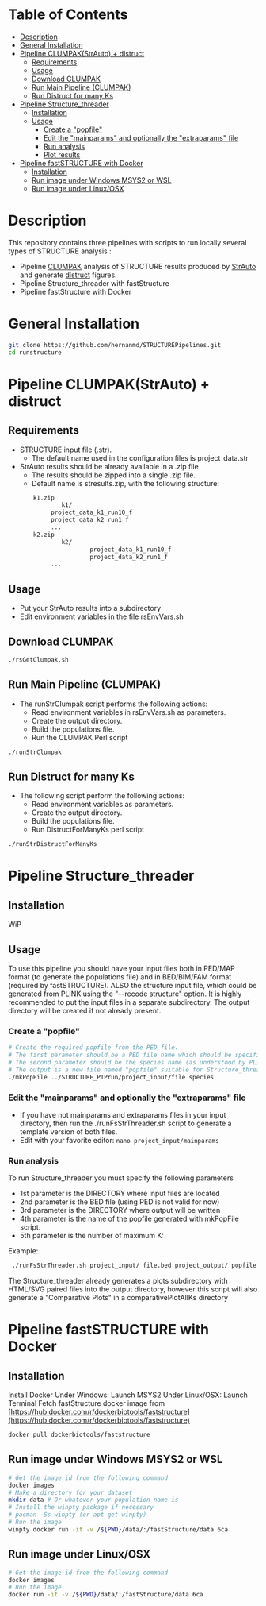 # Table of Contents

- [Description](#description)
- [General Installation](#general-installation)
- [Pipeline CLUMPAK(StrAuto) + distruct](#pipeline-clumpakstrauto--distruct)
  - [Requirements](#requirements)
  - [Usage](#usage)
  - [Download CLUMPAK](#download-clumpak)
  - [Run Main Pipeline (CLUMPAK)](#run-main-pipeline-clumpak)
  - [Run Distruct for many Ks](#run-distruct-for-many-ks)
- [Pipeline Structure_threader](#pipeline-structure_threader)
  - [Installation](#installation)
  - [Usage](#usage-1)
    - [Create a "popfile"](#create-a-popfile)
    - [Edit the "mainparams" and optionally the "extraparams" file](#edit-the-mainparams-and-optionally-the-extraparams-file)
    - [Run analysis](#run-analysis)
    - [Plot results](#plot-results)
- [Pipeline fastSTRUCTURE with Docker](#pipeline-faststructure-with-docker)
  - [Installation](#installation-1)
  - [Run image under Windows MSYS2 or WSL](#run-image-under-windows-msys2-or-wsl)
  - [Run image under Linux/OSX](#run-image-under-linuxosx)

# Description

This repository contains three pipelines with scripts to run locally several types of STRUCTURE analysis :

  - Pipeline [CLUMPAK](http://clumpak.tau.ac.il/index.html) analysis of STRUCTURE results produced by [StrAuto](https://www.crypticlineage.net/software/strauto/) and generate [distruct](https://www.crypticlineage.net/software/distruct/) figures.
  - Pipeline Structure_threader with fastStructure
  - Pipeline fastStructure with Docker

# General Installation

```bash
git clone https://github.com/hernanmd/STRUCTUREPipelines.git
cd runstructure
```

# Pipeline CLUMPAK(StrAuto) + distruct

## Requirements

  - STRUCTURE input file (.str). 
    - The default name used in the configuration files is project_data.str
  - StrAuto results should be already available in a .zip file
    - The results should be zipped into a single .zip file.
	- Default name is stresults.zip, with the following structure:

```bash
       k1.zip
               k1/
			project_data_k1_run10_f
			project_data_k2_run1_f
			...
       k2.zip
               k2/
                       project_data_k1_run10_f
                       project_data_k2_run1_f
			...
```

## Usage

  - Put your StrAuto results into a subdirectory
  - Edit environment variables in the file rsEnvVars.sh

## Download CLUMPAK

```bash
./rsGetClumpak.sh
```
## Run Main Pipeline (CLUMPAK)

  - The runStrClumpak script performs the following actions:
    - Read environment variables in rsEnvVars.sh as parameters.
    - Create the output directory.
    - Build the populations file.
    - Run the CLUMPAK Perl script

```bash
./runStrClumpak
```

## Run Distruct for many Ks

  - The following script perform the following actions:
    - Read environment variables as parameters.
    - Create the output directory.
    - Build the populations file.
    - Run DistructForManyKs perl script

```bash
./runStrDistructForManyKs
```

# Pipeline Structure_threader

## Installation

WiP

## Usage

To use this pipeline you should have your input files both in PED/MAP format (to generate the populations file) and in BED/BIM/FAM format (required by fastSTRUCTURE).
ALSO the structure input file, which could be generated from PLINK using the "--recode structure" option.
It is highly recommended to put the input files in a separate subdirectory.
The output directory will be created if not already present.

### Create a "popfile" 

```bash
# Create the required popfile from the PED file. 
# The first parameter should be a PED file name which should be specified WITHOUT the .ped extension
# The second parameter should be the species name (as understood by PLINK): cow, horse, etc.
# The output is a new file named "popfile" suitable for Structure_threader plots
./mkPopFile ../STRUCTURE_PIPrun/project_input/file species
```

### Edit the "mainparams" and optionally the "extraparams" file

  - If you have not mainparams and extraparams files in your input directory, then run the ./runFsStrThreader.sh script to generate a template version of both files.
  - Edit with your favorite editor: `nano project_input/mainparams`

### Run analysis

To run Structure_threader you must specify the following parameters

  - 1st parameter is the DIRECTORY where input files are located
  - 2nd parameter is the BED file (using PED is not valid for now)
  - 3rd parameter is the DIRECTORY where output will be written
  - 4th parameter is the name of the popfile generated with mkPopFile script.
  - 5th parameter is the number of maximum K:

Example:

```bash
 ./runFsStrThreader.sh project_input/ file.bed project_output/ popfile 24
```

The Structure_threader already generates a plots subdirectory with HTML/SVG paired files into the output directory, however this script will also generate a "Comparative Plots" in a comparativePlotAllKs directory

# Pipeline fastSTRUCTURE with Docker 

## Installation

Install Docker
Under Windows: Launch MSYS2
Under Linux/OSX: Launch Terminal
Fetch fastStructure docker image from [https://hub.docker.com/r/dockerbiotools/faststructure](https://hub.docker.com/r/dockerbiotools/faststructure)

```bash
docker pull dockerbiotools/faststructure
```

## Run image under Windows MSYS2 or WSL

```bash
# Get the image id from the following command
docker images
# Make a directory for your dataset
mkdir data # Or whatever your population name is
# Install the winpty package if necessary
# pacman -Ss winpty (or apt get winpty)
# Run the image
winpty docker run -it -v /${PWD}/data/:/fastStructure/data 6ca
```

## Run image under Linux/OSX

```bash
# Get the image id from the following command
docker images
# Run the image
docker run -it -v /${PWD}/data/:/fastStructure/data 6ca
```

